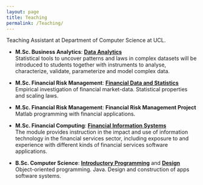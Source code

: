 ```yaml
---
layout: page
title: Teaching
permalink: /Teaching/
---
```


Teaching Assistant at Department of Computer Science at UCL.

* **M.Sc. Business Analytics**: [**Data Analytics**](http://www.cs.ucl.ac.uk/students/syllabus/msc_financial_risk_management/g011_data_analytics/)<br>
Statistical tools to uncover patterns and laws in complex datasets will be introduced to students together with instruments to analyse, characterize, validate, parameterize and model complex data.

* **M.Sc. Financial Risk Management**: [**Financial Data and Statistics**](http://www.cs.ucl.ac.uk/students/syllabus/msc_financial_risk_management/g001_financial_data_and_statistics/)<br>
Empirical investigation of financial market-data. Statistical properties and scaling laws.

* **M.Sc. Financial Risk Management**: **Financial Risk Management Project**<br>
Matlab programming with financial applications.

* **M.Sc. Financial Computing**: [**Financial Information Systems**](http://www.cs.ucl.ac.uk/students/syllabus/mscsse/gs07_financial_information_systems/)<br>
The module provides instruction in the impact and use of information technology in the financial services sector, including exposure to and experience with different kinds of financial services software applications.

* **B.Sc. Computer Science**: [**Introductory Programming**](http://www.cs.ucl.ac.uk/students/syllabus/msccs/gc01_introductory_programming/) and [**Design**](http://www.cs.ucl.ac.uk/students/syllabus/msccs/gc02_design/)<br>
Object-oriented programming. Java. Design and construction of apps software systems.

